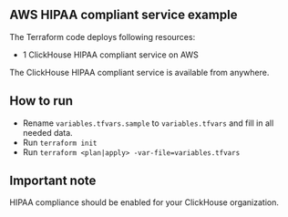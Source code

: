 ## AWS HIPAA compliant service example

The Terraform code deploys following resources:
- 1 ClickHouse HIPAA compliant service on AWS

The ClickHouse HIPAA compliant service is available from anywhere.

## How to run

- Rename `variables.tfvars.sample` to `variables.tfvars` and fill in all needed data.
- Run `terraform init`
- Run `terraform <plan|apply> -var-file=variables.tfvars`


## Important note

HIPAA compliance should be enabled for your ClickHouse organization.

